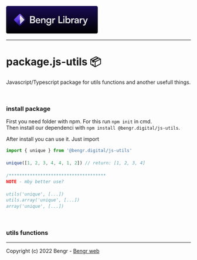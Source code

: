 <img src='./logo.png' style='width: 250px' alt='logo' />

---

# package.js-utils 📦

Javascript/Typescript package for utils functions and another usefull things.

<br>

### install package

First you need folder with npm. For this run `npm init` in cmd.<br>
Then install our dependenci with `npm install @bengr.digital/js-utils`.

After install you can use it. Just import

```ts
import { unique } from '@bengr.digital/js-utils'

unique([1, 2, 3, 4, 4, 1, 2]) // return: [1, 2, 3, 4]

/*************************************
NOTE - mby better use?

utils('unique', [...])
utils.array('unique', [...])
array('unique', [...])
```

<br>

### utils functions

---

Copyright (c) 2022 Bengr - <a href="https://bengr.cz/" target="_blank">Bengr web</a>
